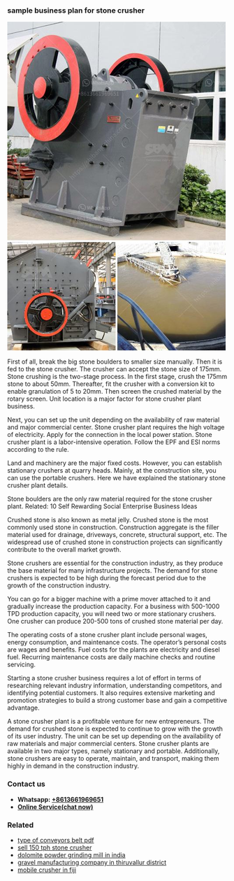 <h3>sample business plan for stone crusher</h3><img src='1702950417.jpg' alt=''><p>First of all, break the big stone boulders to smaller size manually. Then it is fed to the stone crusher. The crusher can accept the stone size of 175mm. Stone crushing is the two-stage process. In the first stage, crush the 175mm stone to about 50mm. Thereafter, fit the crusher with a conversion kit to enable granulation of 5 to 20mm. Then screen the crushed material by the rotary screen. Unit location is a major factor for stone crusher plant business.</p><p>Next, you can set up the unit depending on the availability of raw material and major commercial center. Stone crusher plant requires the high voltage of electricity. Apply for the connection in the local power station. Stone crusher plant is a labor-intensive operation. Follow the EPF and ESI norms according to the rule.</p><p>Land and machinery are the major fixed costs. However, you can establish stationary crushers at quarry heads. Mainly, at the construction site, you can use the portable crushers. Here we have explained the stationary stone crusher plant details.</p><p>Stone boulders are the only raw material required for the stone crusher plant. Related: 10 Self Rewarding Social Enterprise Business Ideas</p><p>Crushed stone is also known as metal jelly. Crushed stone is the most commonly used stone in construction. Construction aggregate is the filler material used for drainage, driveways, concrete, structural support, etc. The widespread use of crushed stone in construction projects can significantly contribute to the overall market growth.</p><p>Stone crushers are essential for the construction industry, as they produce the base material for many infrastructure projects. The demand for stone crushers is expected to be high during the forecast period due to the growth of the construction industry.</p><p>You can go for a bigger machine with a prime mover attached to it and gradually increase the production capacity. For a business with 500-1000 TPD production capacity, you will need two or more stationary crushers. One crusher can produce 200-500 tons of crushed stone material per day.</p><p>The operating costs of a stone crusher plant include personal wages, energy consumption, and maintenance costs. The operator’s personal costs are wages and benefits. Fuel costs for the plants are electricity and diesel fuel. Recurring maintenance costs are daily machine checks and routine servicing.</p><p>Starting a stone crusher business requires a lot of effort in terms of researching relevant industry information, understanding competitors, and identifying potential customers. It also requires extensive marketing and promotion strategies to build a strong customer base and gain a competitive advantage.</p><p>A stone crusher plant is a profitable venture for new entrepreneurs. The demand for crushed stone is expected to continue to grow with the growth of its user industry. The unit can be set up depending on the availability of raw materials and major commercial centers. Stone crusher plants are available in two major types, namely stationary and portable. Additionally, stone crushers are easy to operate, maintain, and transport, making them highly in demand in the construction industry.</p><h3>Contact us</h3><ul><li><strong>Whatsapp:&nbsp;<a href="https://wa.me/8613661969651">+8613661969651</a></strong></li><li><a href="https://swt.shibang-china.com/?git&amp;zhl&amp;sample business plan for stone crusher"><strong>Online Service(chat now)</strong></a></li></ul><h3>Related</h3><ul><li><a href='type of conveyors belt pdf.md'>type of conveyors belt pdf</a></li><li><a href='sell 150 tph stone crusher.md'>sell 150 tph stone crusher</a></li><li><a href='dolomite powder grinding mill in india.md'>dolomite powder grinding mill in india</a></li><li><a href='gravel manufacturing company in thiruvallur district.md'>gravel manufacturing company in thiruvallur district</a></li><li><a href='mobile crusher in fiji.md'>mobile crusher in fiji</a></li></ul>